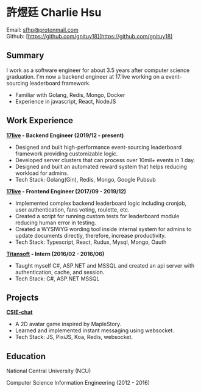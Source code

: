 # 許煜廷 Charlie Hsu
Email: [sfhp@protonmail.com](sfhp@protonmail.com)<br>
Github: [https://github.com/gnituy18](https://github.com/gnituy18)<br>

## Summary
I work as a software engineer for about 3.5 years after computer science graduation. 
I'm now a backend engineer at 17.live working on a event-sourcing leaderboard framework.

- Familiar with Golang, Redis, Mongo, Docker
- Experience in javascript, React, NodeJS

## Work Experience

**[17live](https://about.17.live/) - Backend Engineer (2019/12 - present)**
- Designed and built high-performance event-sourcing leaderboard framework providing customizable logic.
- Developed server clusters that can process over 10mil+ events in 1 day.
- Designed and built an automated reward system that helps reducing workload for admins.
- Tech Stack: Golang(Gin), Redis, Mongo, Google Pubsub

**[17live](https://about.17.live/) - Frontend Engineer (2017/09 - 2019/12)** 
- Implemented complex backend leaderboard logic including cronjob, user authentication, fans voting, roulette, etc.
- Created a script for running custom tests for leaderboard module reducing human error in testing.
- Created a WYSIWYG wording tool inside internal system for admins to update documents directly, therefore, increase productivity.
- Tech Stack: Typescript, React, Rudux, Mysql, Mongo, Oauth

**[Titansoft](http://www.titansoft.com/tw/) - Intern (2016/02 - 2016/06)**
- Taught myself C#, ASP.NET and MSSQL and created an api server with authentication, cache, and session.
- Tech Stack: C#, ASP.NET MSSQL

## Projects
**[CSIE-chat](https://github.com/gnituy18/csie-chat-remake)**
- A 2D avatar game inspired by MapleStory.
- Learned and implemented instant messaging using websocket.
- Tech Stack: JS, PixiJS, Koa, Redis, websocket.

## Education
National Central University (NCU)

Computer Science Information Engineering (2012 - 2016)
